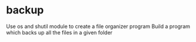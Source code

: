 # backup

Use os and shutil module to create a file organizer program
Build a program which backs up all the files in a given folder
